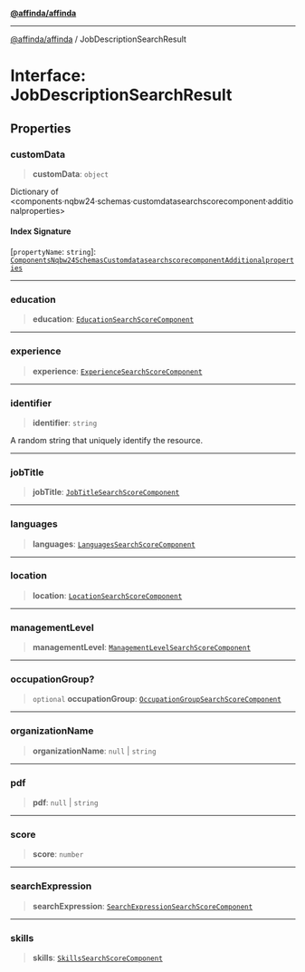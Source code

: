 [**@affinda/affinda**](../README.md)

***

[@affinda/affinda](../globals.md) / JobDescriptionSearchResult

# Interface: JobDescriptionSearchResult

## Properties

### customData

> **customData**: `object`

Dictionary of <components·nqbw24·schemas·customdatasearchscorecomponent·additionalproperties>

#### Index Signature

\[`propertyName`: `string`\]: [`ComponentsNqbw24SchemasCustomdatasearchscorecomponentAdditionalproperties`](ComponentsNqbw24SchemasCustomdatasearchscorecomponentAdditionalproperties.md)

***

### education

> **education**: [`EducationSearchScoreComponent`](EducationSearchScoreComponent.md)

***

### experience

> **experience**: [`ExperienceSearchScoreComponent`](ExperienceSearchScoreComponent.md)

***

### identifier

> **identifier**: `string`

A random string that uniquely identify the resource.

***

### jobTitle

> **jobTitle**: [`JobTitleSearchScoreComponent`](JobTitleSearchScoreComponent.md)

***

### languages

> **languages**: [`LanguagesSearchScoreComponent`](LanguagesSearchScoreComponent.md)

***

### location

> **location**: [`LocationSearchScoreComponent`](LocationSearchScoreComponent.md)

***

### managementLevel

> **managementLevel**: [`ManagementLevelSearchScoreComponent`](ManagementLevelSearchScoreComponent.md)

***

### occupationGroup?

> `optional` **occupationGroup**: [`OccupationGroupSearchScoreComponent`](OccupationGroupSearchScoreComponent.md)

***

### organizationName

> **organizationName**: `null` \| `string`

***

### pdf

> **pdf**: `null` \| `string`

***

### score

> **score**: `number`

***

### searchExpression

> **searchExpression**: [`SearchExpressionSearchScoreComponent`](SearchExpressionSearchScoreComponent.md)

***

### skills

> **skills**: [`SkillsSearchScoreComponent`](SkillsSearchScoreComponent.md)
